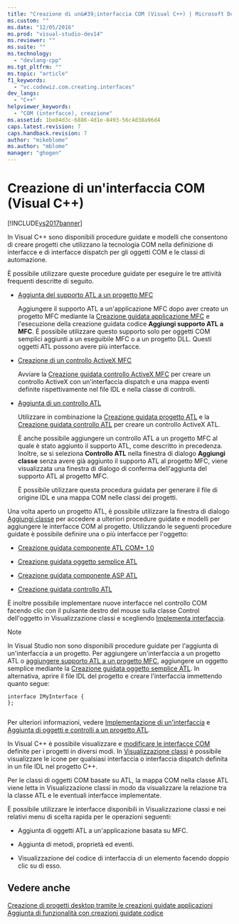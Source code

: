 ```yaml
---
title: "Creazione di un&#39;interfaccia COM (Visual C++) | Microsoft Docs"
ms.custom: ""
ms.date: "12/05/2016"
ms.prod: "visual-studio-dev14"
ms.reviewer: ""
ms.suite: ""
ms.technology: 
  - "devlang-cpp"
ms.tgt_pltfrm: ""
ms.topic: "article"
f1_keywords: 
  - "vc.codewiz.com.creating.interfaces"
dev_langs: 
  - "C++"
helpviewer_keywords: 
  - "COM (interfacce), creazione"
ms.assetid: 1be84d3c-6886-4d1e-8493-56c4d38a96d4
caps.latest.revision: 7
caps.handback.revision: 7
author: "mikeblome"
ms.author: "mblome"
manager: "ghogen"
---
```

# Creazione di un&#39;interfaccia COM (Visual C++)
[!INCLUDE[vs2017banner](../assembler/inline/includes/vs2017banner.md)]

In Visual C\+\+ sono disponibili procedure guidate e modelli che consentono di creare progetti che utilizzano la tecnologia COM nella definizione di interfacce e di interfacce dispatch per gli oggetti COM e le classi di automazione.  
  
 È possibile utilizzare queste procedure guidate per eseguire le tre attività frequenti descritte di seguito.  
  
-   [Aggiunta del supporto ATL a un progetto MFC](../mfc/reference/adding-atl-support-to-your-mfc-project.md)  
  
     Aggiungere il supporto ATL a un'applicazione MFC dopo aver creato un progetto MFC mediante la [Creazione guidata applicazione MFC](../mfc/reference/mfc-application-wizard.md) e l'esecuzione della creazione guidata codice **Aggiungi supporto ATL a MFC**.  È possibile utilizzare questo supporto solo per oggetti COM semplici aggiunti a un eseguibile MFC o a un progetto DLL.  Questi oggetti ATL possono avere più interfacce.  
  
-   [Creazione di un controllo ActiveX MFC](../mfc/reference/creating-an-mfc-activex-control.md)  
  
     Avviare la [Creazione guidata controllo ActiveX MFC](../mfc/reference/mfc-activex-control-wizard.md) per creare un controllo ActiveX con un'interfaccia dispatch e una mappa eventi definite rispettivamente nel file IDL e nella classe di controlli.  
  
-   [Aggiunta di un controllo ATL](../atl/reference/adding-an-atl-control.md)  
  
     Utilizzare in combinazione la [Creazione guidata progetto ATL](../atl/reference/atl-project-wizard.md) e la [Creazione guidata controllo ATL](../atl/reference/atl-control-wizard.md) per creare un controllo ActiveX ATL.  
  
     È anche possibile aggiungere un controllo ATL a un progetto MFC al quale è stato aggiunto il supporto ATL, come descritto in precedenza.  Inoltre, se si seleziona **Controllo ATL** nella finestra di dialogo **Aggiungi classe** senza avere già aggiunto il supporto ATL al progetto MFC, viene visualizzata una finestra di dialogo di conferma dell'aggiunta del supporto ATL al progetto MFC.  
  
     È possibile utilizzare questa procedura guidata per generare il file di origine IDL e una mappa COM nelle classi dei progetti.  
  
 Una volta aperto un progetto ATL, è possibile utilizzare la finestra di dialogo [Aggiungi classe](../ide/add-class-dialog-box.md) per accedere a ulteriori procedure guidate e modelli per aggiungere le interfacce COM al progetto.  Utilizzando le seguenti procedure guidate è possibile definire una o più interfacce per l'oggetto:  
  
-   [Creazione guidata componente ATL COM\+ 1.0](../atl/reference/atl-com-plus-1-0-component-wizard.md)  
  
-   [Creazione guidata oggetto semplice ATL](../atl/reference/atl-simple-object-wizard.md)  
  
-   [Creazione guidata componente ASP ATL](../atl/reference/atl-active-server-page-component-wizard.md)  
  
-   [Creazione guidata controllo ATL](../atl/reference/atl-control-wizard.md)  
  
 È inoltre possibile implementare nuove interfacce nel controllo COM facendo clic con il pulsante destro del mouse sulla classe Control dell'oggetto in Visualizzazione classi e scegliendo [Implementa interfaccia](../ide/implement-interface-wizard.md).  
  
> [!NOTE]
>  In Visual Studio non sono disponibili procedure guidate per l'aggiunta di un'interfaccia a un progetto.  Per aggiungere un'interfaccia a un progetto ATL o [aggiungere supporto ATL a un progetto MFC](../mfc/reference/adding-atl-support-to-your-mfc-project.md), aggiungere un oggetto semplice mediante la [Creazione guidata oggetto semplice ATL](../atl/reference/atl-simple-object-wizard.md).  In alternativa, aprire il file IDL del progetto e creare l'interfaccia immettendo quanto segue:  
  
```  
interface IMyInterface {  
};  
  
```  
  
 Per ulteriori informazioni, vedere [Implementazione di un'interfaccia](../ide/implementing-an-interface-visual-cpp.md) e [Aggiunta di oggetti e controlli a un progetto ATL](../atl/reference/adding-objects-and-controls-to-an-atl-project.md).  
  
 In Visual C\+\+ è possibile visualizzare e [modificare le interfacce COM](../ide/editing-a-com-interface.md) definite per i progetti in diversi modi.  In [Visualizzazione classi](http://msdn.microsoft.com/it-it/8d7430a9-3e33-454c-a9e1-a85e3d2db925) è possibile visualizzare le icone per qualsiasi interfaccia o interfaccia dispatch definita in un file IDL nel progetto C\+\+.  
  
 Per le classi di oggetti COM basate su ATL, la mappa COM nella classe ATL viene letta in Visualizzazione classi in modo da visualizzare la relazione tra la classe ATL e le eventuali interfacce implementate.  
  
 È possibile utilizzare le interfacce disponibili in Visualizzazione classi e nei relativi menu di scelta rapida per le operazioni seguenti:  
  
-   Aggiunta di oggetti ATL a un'applicazione basata su MFC.  
  
-   Aggiunta di metodi, proprietà ed eventi.  
  
-   Visualizzazione del codice di interfaccia di un elemento facendo doppio clic su di esso.  
  
## Vedere anche  
 [Creazione di progetti desktop tramite le creazioni guidate applicazioni](../ide/creating-desktop-projects-by-using-application-wizards.md)   
 [Aggiunta di funzionalità con creazioni guidate codice](../ide/adding-functionality-with-code-wizards-cpp.md)